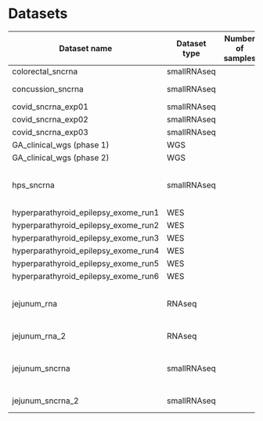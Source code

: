 # Datasets

| Dataset name                          | Dataset type | Number of samples         | Raw data size    | Analysis state                      |
|---------------------------------------|--------------|---------------------------|------------------|-------------------------------------|
| colorectal_sncrna                     | smallRNAseq  |                           | 21G              | analysed                            |
| concussion_sncrna                     | smallRNAseq  |                           | 181G             | in progress                         |
| covid_sncrna_exp01                    | smallRNAseq  |                           | 16G              | analysed                            |
| covid_sncrna_exp02                    | smallRNAseq  |                           | 12G              | analysed                            |
| covid_sncrna_exp03                    | smallRNAseq  |                           | 18G              | analysed                            |
| GA_clinical_wgs (phase 1)             | WGS          |                           | 5.9T             | analysed                            |
| GA_clinical_wgs (phase 2)             | WGS          |                           | 207G             | analysed                            |
| hps_sncrna                            | smallRNAseq  |                           | 27G              | analysed - likely to be re-analysed |
| hyperparathyroid_epilepsy_exome_run1  | WES          |                           | 74G              | analysed                            |
| hyperparathyroid_epilepsy_exome_run2  | WES          |                           | 132G             | analysed                            |
| hyperparathyroid_epilepsy_exome_run3  | WES          |                           | 136G             | analysed                            |
| hyperparathyroid_epilepsy_exome_run4  | WES          |                           | 119G             | analysed                            |
| hyperparathyroid_epilepsy_exome_run5  | WES          |                           | 104G             | analysed                            |
| hyperparathyroid_epilepsy_exome_run6  | WES          |                           | 118G             | analysed                            |
| jejunum_rna                           | RNAseq       |                           | 44G              | analysed - likely to be re-analysed |
| jejunum_rna_2                         | RNAseq       |                           | 750G             | in progress                         |
| jejunum_sncrna                        | smallRNAseq  |                           | 14G              | analysed - likely to be re-analysed |
| jejunum_sncrna_2                      | smallRNAseq  |                           | 327G             | in progress                         |